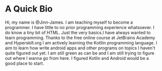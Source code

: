 <h1>A Quick Bio</h1>
 Hi, my name is @Jinn-James. I am teaching myself to become a programmer. I have little to no prior programming experience whatsoever.
 I do know a tiny bit of HTML. Just the very basics.I have always wanted to learn programming. Thanks to the free online course at JetBrains Academy
 and Hyperskill.org I am actively learning the Kotllin programming language. I aim to learn how write android apps and other programs on topics
 I haven't quite figured out yet. I am still green as can be and I am still trying to figure out where I wanna go from here. I figured Kotlin and
 Android would be a good place to start.
